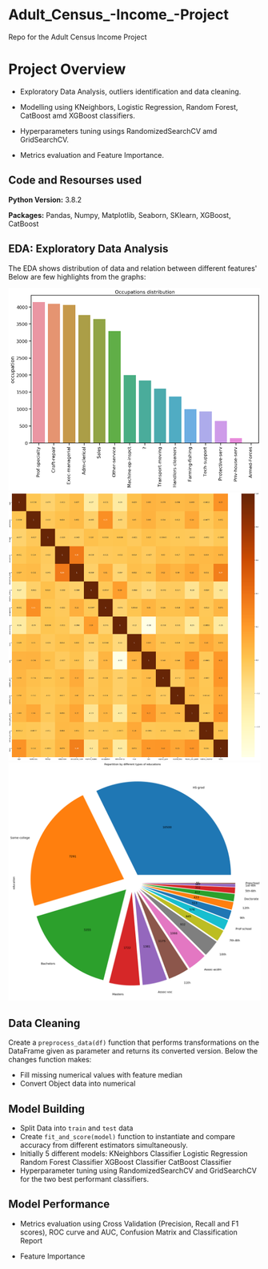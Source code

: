 # Adult_Census_-Income_-Project
Repo for the Adult Census Income Project 

# Project Overview

* Exploratory Data Analysis, outliers identification and data cleaning.

* Modelling using KNeighbors, Logistic Regression, Random Forest, CatBoost amd XGBoost classifiers.

* Hyperparameters tuning usings RandomizedSearchCV amd  GridSearchCV.

* Metrics evaluation and Feature Importance.

## Code and Resourses used

**Python Version:** 3.8.2

**Packages:** Pandas, Numpy, Matplotlib, Seaborn, SKlearn, XGBoost, CatBoost

## EDA: Exploratory Data Analysis
The EDA shows distribution of data and relation between different features' Below are few highlights from the graphs:

![alt text](https://github.com/davideragone/Adult_Census_-Income_-Project/blob/main/Pictures/bar_occupation.png "Different Occupations")
![alt text](https://github.com/davideragone/Adult_Census_-Income_-Project/blob/main/Pictures/corr_matrix.png "Correlation Matrix")
![alt text](https://github.com/davideragone/Adult_Census_-Income_-Project/blob/main/Pictures/pie_plot_education.png "Education pie chart")


## Data Cleaning
Create a `preprocess_data(df)` function that performs transformations on the DataFrame given as parameter and returns its converted version. Below the changes function makes:

* Fill missing numerical values with feature median
* Convert Object data into numerical

## Model Building 

* Split Data into `train` and `test` data
* Create `fit_and_score(model)` function to instantiate and compare accuracy from different estimators simultaneously.
* Initially 5 different models:
KNeighbors Classifier 
Logistic Regression
Random Forest Classifier
XGBoost Classifier
CatBoost Classifier
* Hyperparameter tuning using RandomizedSearchCV and GridSearchCV for the two best performant classifiers.

## Model Performance

* Metrics evaluation using Cross Validation (Precision, Recall and F1 scores), ROC curve and AUC, Confusion Matrix and Classification Report

* Feature Importance
